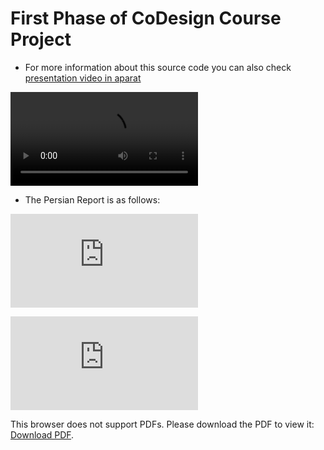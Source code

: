 # First Phase of CoDesign Course Project

- For more information about this source code you can also check [presentation video in aparat ](https://www.aparat.com/v/C9bAU)

![](https://as9.cdn.asset.aparat.com/aparat-video/16bf2786ccbf306d968768eac20d4e9b22351271-720p.mp4)

- The Persian Report is as follows:

![](https://github.com/gholinejad/COD_Phase1/Report/COD_Pj_Phase1_Report_953220072.pdf)


<object data="https://github.com/gholinejad/COD_Phase1/Report/COD_Pj_Phase1_Report_953220072.pdf" type="application/pdf" width="700px" height="700px">
    <embed src="https://github.com/gholinejad/COD_Phase1/Report/COD_Pj_Phase1_Report_953220072.pdf">
        <p>This browser does not support PDFs. Please download the PDF to view it: <a href="http://yoursite.com/the.pdf">Download PDF</a>.</p>
    </embed>
</object>

